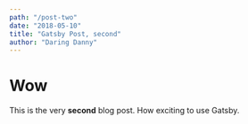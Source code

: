 ```yaml
---
path: "/post-two"
date: "2018-05-10"
title: "Gatsby Post, second"
author: "Daring Danny"
---
```


# Wow

This is the very **second** blog post. How exciting to use Gatsby.
